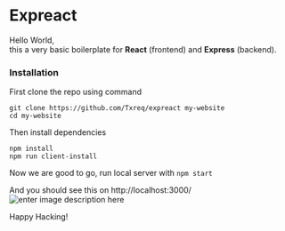 # Expreact
Hello World, 
<br/>
this a very basic boilerplate for **React** (frontend) and **Express** (backend).

### Installation
First clone the repo using command
```
git clone https://github.com/Txreq/expreact my-website
cd my-website
```

Then install dependencies 
```
npm install
npm run client-install
```
Now we are good to go, run local server with
`npm start`

And you should see this on http://localhost:3000/
![enter image description here](https://e.top4top.io/p_204312ed91.png)

Happy Hacking!
